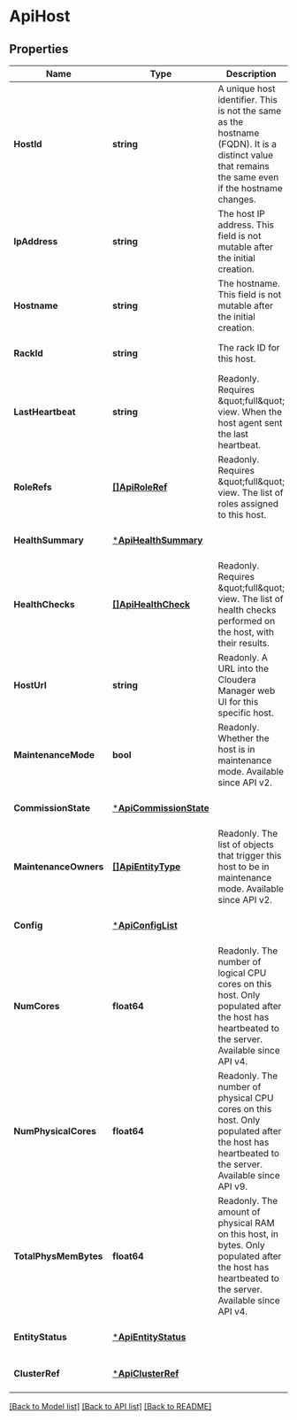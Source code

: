 # ApiHost

## Properties
Name | Type | Description | Notes
------------ | ------------- | ------------- | -------------
**HostId** | **string** | A unique host identifier. This is not the same as the hostname (FQDN). It is a distinct value that remains the same even if the hostname changes. | [optional] [default to null]
**IpAddress** | **string** | The host IP address. This field is not mutable after the initial creation. | [optional] [default to null]
**Hostname** | **string** | The hostname. This field is not mutable after the initial creation. | [optional] [default to null]
**RackId** | **string** | The rack ID for this host. | [optional] [default to null]
**LastHeartbeat** | **string** | Readonly. Requires \&quot;full\&quot; view. When the host agent sent the last heartbeat. | [optional] [default to null]
**RoleRefs** | [**[]ApiRoleRef**](ApiRoleRef.md) | Readonly. Requires \&quot;full\&quot; view. The list of roles assigned to this host. | [optional] [default to null]
**HealthSummary** | [***ApiHealthSummary**](ApiHealthSummary.md) |  | [optional] [default to null]
**HealthChecks** | [**[]ApiHealthCheck**](ApiHealthCheck.md) | Readonly. Requires \&quot;full\&quot; view. The list of health checks performed on the host, with their results. | [optional] [default to null]
**HostUrl** | **string** | Readonly. A URL into the Cloudera Manager web UI for this specific host. | [optional] [default to null]
**MaintenanceMode** | **bool** | Readonly. Whether the host is in maintenance mode. Available since API v2. | [optional] [default to null]
**CommissionState** | [***ApiCommissionState**](ApiCommissionState.md) |  | [optional] [default to null]
**MaintenanceOwners** | [**[]ApiEntityType**](ApiEntityType.md) | Readonly. The list of objects that trigger this host to be in maintenance mode. Available since API v2. | [optional] [default to null]
**Config** | [***ApiConfigList**](ApiConfigList.md) |  | [optional] [default to null]
**NumCores** | **float64** | Readonly. The number of logical CPU cores on this host. Only populated after the host has heartbeated to the server. Available since API v4. | [optional] [default to null]
**NumPhysicalCores** | **float64** | Readonly. The number of physical CPU cores on this host. Only populated after the host has heartbeated to the server. Available since API v9. | [optional] [default to null]
**TotalPhysMemBytes** | **float64** | Readonly. The amount of physical RAM on this host, in bytes. Only populated after the host has heartbeated to the server. Available since API v4. | [optional] [default to null]
**EntityStatus** | [***ApiEntityStatus**](ApiEntityStatus.md) |  | [optional] [default to null]
**ClusterRef** | [***ApiClusterRef**](ApiClusterRef.md) |  | [optional] [default to null]

[[Back to Model list]](../README.md#documentation-for-models) [[Back to API list]](../README.md#documentation-for-api-endpoints) [[Back to README]](../README.md)

